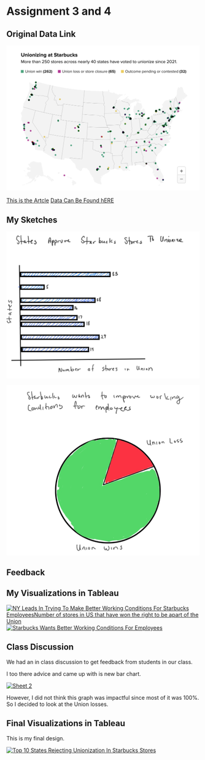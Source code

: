 # Assignment 3 and 4

## Original Data Link

![Starbucks Map](starbuck_orginal_chart.png)

[This is the Artcle](https://www.cnbc.com/2022/12/09/map-of-starbucks-stores-that-voted-to-unionize.html)
[Data Can Be Found hERE](https://docs.google.com/spreadsheets/d/11b4c6hOR-LmxNXQc2Q--Am4NiVAIAGzIBCPfDOwDU44/edit#gid=980621332)



## My Sketches

![Redesign Sketch 1](starbucks_redesign_sketch_barchart.png)

![Redesign Sketch 2](starbucks_redesign_sketch_piechart.png)


## Feedback



## My Visualizations in Tableau

<div class='tableauPlaceholder' id='viz1675809907752' style='position: relative'><noscript><a href='#'><img alt='NY Leads In Trying To Make Better Working Conditions For Starbucks EmployeesNumber of stores in US that have won the right to be apart of the Union ' src='https:&#47;&#47;public.tableau.com&#47;static&#47;images&#47;As&#47;Assignment34PieChart&#47;barchart&#47;1_rss.png' style='border: none' /></a></noscript><object class='tableauViz'  style='display:none;'><param name='host_url' value='https%3A%2F%2Fpublic.tableau.com%2F' /> <param name='embed_code_version' value='3' /> <param name='site_root' value='' /><param name='name' value='Assignment34PieChart&#47;barchart' /><param name='tabs' value='no' /><param name='toolbar' value='yes' /><param name='static_image' value='https:&#47;&#47;public.tableau.com&#47;static&#47;images&#47;As&#47;Assignment34PieChart&#47;barchart&#47;1.png' /> <param name='animate_transition' value='yes' /><param name='display_static_image' value='yes' /><param name='display_spinner' value='yes' /><param name='display_overlay' value='yes' /><param name='display_count' value='yes' /><param name='language' value='en-US' /></object></div>            <script type='text/javascript'>                    
  var divElement = document.getElementById('viz1675809907752');                    
  var vizElement = divElement.getElementsByTagName('object')[0];                    
  vizElement.style.width='100%';vizElement.style.height=(divElement.offsetWidth*0.75)+'px';                    
  var scriptElement = document.createElement('script');                    
  scriptElement.src = 'https://public.tableau.com/javascripts/api/viz_v1.js';                    
  vizElement.parentNode.insertBefore(scriptElement, vizElement);                
</script>



<div class='tableauPlaceholder' id='viz1675810196914' style='position: relative'><noscript><a href='#'><img alt='Starbucks Wants Better Working Conditions For Employees ' src='https:&#47;&#47;public.tableau.com&#47;static&#47;images&#47;As&#47;Assignment34PieChart&#47;piechart&#47;1_rss.png' style='border: none' /></a></noscript><object class='tableauViz'  style='display:none;'><param name='host_url' value='https%3A%2F%2Fpublic.tableau.com%2F' /> <param name='embed_code_version' value='3' /> <param name='site_root' value='' /><param name='name' value='Assignment34PieChart&#47;piechart' /><param name='tabs' value='no' /><param name='toolbar' value='yes' /><param name='static_image' value='https:&#47;&#47;public.tableau.com&#47;static&#47;images&#47;As&#47;Assignment34PieChart&#47;piechart&#47;1.png' /> <param name='animate_transition' value='yes' /><param name='display_static_image' value='yes' /><param name='display_spinner' value='yes' /><param name='display_overlay' value='yes' /><param name='display_count' value='yes' /><param name='language' value='en-US' /></object></div>                
<script type='text/javascript'>                    
  var divElement = document.getElementById('viz1675810196914');                    
  var vizElement = divElement.getElementsByTagName('object')[0];                    
  vizElement.style.width='100%';vizElement.style.height=(divElement.offsetWidth*0.75)+'px';                    
  var scriptElement = document.createElement('script');                    
  scriptElement.src = 'https://public.tableau.com/javascripts/api/viz_v1.js';                    
  vizElement.parentNode.insertBefore(scriptElement, vizElement);                
</script>


## Class Discussion

We had an in class discussion to get feedback from students in our class. 

I too there advice and came up with is new bar chart.

<div class='tableauPlaceholder' id='viz1675808422785' style='position: relative'><noscript><a href='#'><img alt='Sheet 2 ' src='https:&#47;&#47;public.tableau.com&#47;static&#47;images&#47;tw&#47;twsd_class_discussion_revision&#47;Sheet2&#47;1_rss.png' style='border: none' /></a></noscript><object class='tableauViz'  style='display:none;'><param name='host_url' value='https%3A%2F%2Fpublic.tableau.com%2F' /> <param name='embed_code_version' value='3' /> <param name='site_root' value='' /><param name='name' value='twsd_class_discussion_revision&#47;Sheet2' /><param name='tabs' value='no' /><param name='toolbar' value='yes' /><param name='static_image' value='https:&#47;&#47;public.tableau.com&#47;static&#47;images&#47;tw&#47;twsd_class_discussion_revision&#47;Sheet2&#47;1.png' /> <param name='animate_transition' value='yes' /><param name='display_static_image' value='yes' /><param name='display_spinner' value='yes' /><param name='display_overlay' value='yes' /><param name='display_count' value='yes' /><param name='language' value='en-US' /></object></div>                
<script type='text/javascript'>                    
  var divElement = document.getElementById('viz1675808422785');                    
  var vizElement = divElement.getElementsByTagName('object')[0];                    
  vizElement.style.width='100%';vizElement.style.height=(divElement.offsetWidth*0.75)+'px';                    
  var scriptElement = document.createElement('script');                    
  scriptElement.src = 'https://public.tableau.com/javascripts/api/viz_v1.js';                    
  vizElement.parentNode.insertBefore(scriptElement, vizElement);                
</script>

However, I did not think this graph was impactful since most of it was 100%. So I decided to look at the Union losses.

## Final Visualizations in Tableau

This is my final design. 

<div class='tableauPlaceholder' id='viz1675808726797' style='position: relative'><noscript><a href='#'><img alt='Top 10 States Rejecting Unionization In Starbucks Stores ' src='https:&#47;&#47;public.tableau.com&#47;static&#47;images&#47;To&#47;Top10UnionRejections&#47;Sheet1&#47;1_rss.png' style='border: none' /></a></noscript><object class='tableauViz'  style='display:none;'><param name='host_url' value='https%3A%2F%2Fpublic.tableau.com%2F' /> <param name='embed_code_version' value='3' /> <param name='site_root' value='' /><param name='name' value='Top10UnionRejections&#47;Sheet1' /><param name='tabs' value='no' /><param name='toolbar' value='yes' /><param name='static_image' value='https:&#47;&#47;public.tableau.com&#47;static&#47;images&#47;To&#47;Top10UnionRejections&#47;Sheet1&#47;1.png' /> <param name='animate_transition' value='yes' /><param name='display_static_image' value='yes' /><param name='display_spinner' value='yes' /><param name='display_overlay' value='yes' /><param name='display_count' value='yes' /><param name='language' value='en-US' /></object></div>                
<script type='text/javascript'>                    
  var divElement = document.getElementById('viz1675808726797');                    
  var vizElement = divElement.getElementsByTagName('object')[0];                    
  vizElement.style.width='100%';vizElement.style.height=(divElement.offsetWidth*0.75)+'px';                    
  var scriptElement = document.createElement('script');                    
  scriptElement.src = 'https://public.tableau.com/javascripts/api/viz_v1.js';                   
  vizElement.parentNode.insertBefore(scriptElement, vizElement);                
</script>


